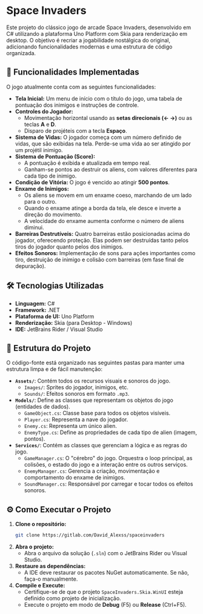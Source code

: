 
# Space Invaders

Este projeto do clássico jogo de arcade Space Invaders, desenvolvido em C\# utilizando a plataforma Uno Platform com Skia para renderização em desktop. O objetivo é recriar a jogabilidade nostálgica do original, adicionando funcionalidades modernas e uma estrutura de código organizada.

## 🚀 Funcionalidades Implementadas

O jogo atualmente conta com as seguintes funcionalidades:

* **Tela Inicial:** Um menu de início com o título do jogo, uma tabela de pontuação dos inimigos e instruções de controle.
* **Controles do Jogador:**
    * Movimentação horizontal usando as **setas direcionais (← →)** ou as teclas **A** e **D**.
    * Disparo de projéteis com a tecla **Espaço**.
* **Sistema de Vidas:** O jogador começa com um número definido de vidas, que são exibidas na tela. Perde-se uma vida ao ser atingido por um projétil inimigo.
* **Sistema de Pontuação (Score):**
    * A pontuação é exibida e atualizada em tempo real.
    * Ganham-se pontos ao destruir os aliens, com valores diferentes para cada tipo de inimigo.
* **Condição de Vitória:** O jogo é vencido ao atingir **500 pontos**.
* **Enxame de Inimigos:**
    * Os aliens se movem em um enxame coeso, marchando de um lado para o outro.
    * Quando o enxame atinge a borda da tela, ele desce e inverte a direção do movimento.
    * A velocidade do enxame aumenta conforme o número de aliens diminui.
* **Barreiras Destrutíveis:** Quatro barreiras estão posicionadas acima do jogador, oferecendo proteção. Elas podem ser destruídas tanto pelos tiros do jogador quanto pelos dos inimigos.
* **Efeitos Sonoros:** Implementação de sons para ações importantes como tiro, destruição de inimigo e colisão com barreiras (em fase final de depuração).

## 🛠️ Tecnologias Utilizadas

* **Linguagem:** C\#
* **Framework:** .NET
* **Plataforma de UI:** Uno Platform
* **Renderização:** Skia (para Desktop - Windows)
* **IDE:** JetBrains Rider / Visual Studio

## 📂 Estrutura do Projeto

O código-fonte está organizado nas seguintes pastas para manter uma estrutura limpa e de fácil manutenção:

* **`Assets/`**: Contém todos os recursos visuais e sonoros do jogo.
    * `Images/`: Sprites do jogador, inimigos, etc.
    * `Sounds/`: Efeitos sonoros em formato `.mp3`.
* **`Models/`**: Define as classes que representam os objetos do jogo (entidades de dados).
    * `GameObject.cs`: Classe base para todos os objetos visíveis.
    * `Player.cs`: Representa a nave do jogador.
    * `Enemy.cs`: Representa um único alien.
    * `EnemyType.cs`: Define as propriedades de cada tipo de alien (imagem, pontos).
* **`Services/`**: Contém as classes que gerenciam a lógica e as regras do jogo.
    * `GameManager.cs`: O "cérebro" do jogo. Orquestra o loop principal, as colisões, o estado do jogo e a interação entre os outros serviços.
    * `EnemyManager.cs`: Gerencia a criação, movimentação e comportamento do enxame de inimigos.
    * `SoundManager.cs`: Responsável por carregar e tocar todos os efeitos sonoros.

## ⚙️ Como Executar o Projeto

1.  **Clone o repositório:**
    ```bash
    git clone https://gitlab.com/David_Alexss/spaceinvaders
    ```
2.  **Abra o projeto:**
    * Abra o arquivo da solução (`.sln`) com o JetBrains Rider ou Visual Studio.
3.  **Restaure as dependências:**
    * A IDE deve restaurar os pacotes NuGet automaticamente. Se não, faça-o manualmente.
4.  **Compile e Execute:**
    * Certifique-se de que o projeto `SpaceInvaders.Skia.WinUI` esteja definido como projeto de inicialização.
    * Execute o projeto em modo de **Debug** (F5) ou **Release** (Ctrl+F5).

